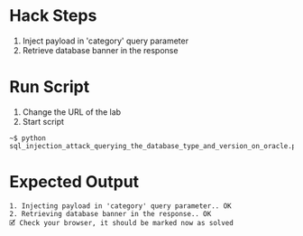 # Hack Steps

1. Inject payload in 'category' query parameter
2. Retrieve database banner in the response

# Run Script

1. Change the URL of the lab
2. Start script

```
~$ python sql_injection_attack_querying_the_database_type_and_version_on_oracle.py
```

# Expected Output

```
1. Injecting payload in 'category' query parameter.. OK
2. Retrieving database banner in the response.. OK
🗹 Check your browser, it should be marked now as solved
```
